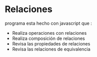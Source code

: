 # Relaciones

programa esta hecho con javascript que :
 * Realiza operaciones con relaciones
 * Realiza composición de relaciones
 * Revisa las propiedades de relaciones
 * Revisa las relaciones de equivalencia
